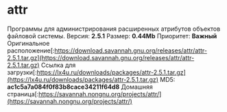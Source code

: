 # attr
Программы для администрирования расширенных атрибутов объектов файловой системы.
Версия: **2.5.1**
Размер: **0.44Mb**
Приоритет: **Важный**
Оригинальное расположение[:https://download.savannah.gnu.org/releases/attr/attr-2.5.1.tar.gz](https://download.savannah.gnu.org/releases/attr/attr-2.5.1.tar.gz)
Ссылка для загрузки[:https://lx4u.ru/downloads/packages/attr-2.5.1.tar.gz](https://lx4u.ru/downloads/packages/attr-2.5.1.tar.gz)
MD5: **ac1c5a7a084f0f83b8cace34211f64d8**
Домашняя страница[:https://savannah.nongnu.org/projects/attr/](https://savannah.nongnu.org/projects/attr/)